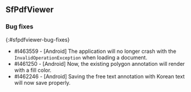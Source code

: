## SfPdfViewer

### Bug fixes
{:#sfpdfviewer-bug-fixes}

* \#I463559 - [Android] The application will no longer crash with the `InvalidOperationException` when loading a document.
* \#I461250 - [Android] Now, the existing polygon annotation will render with a fill color.
* \#I462246 - [Android] Saving the free text annotation with Korean text will now save properly.